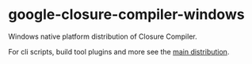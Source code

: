 # google-closure-compiler-windows

Windows native platform distribution of Closure Compiler.

For cli scripts, build tool plugins and more see the [main distribution](https://www.npmjs.com/package/google-closure-compiler).
